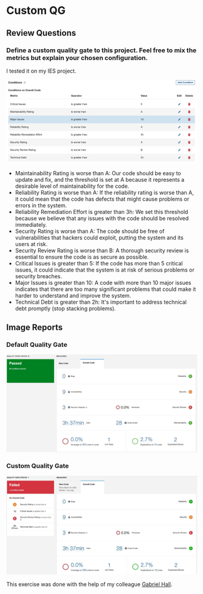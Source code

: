 # Custom QG

## Review Questions

### Define a custom quality gate to this project. Feel free to mix the metrics but explain your chosen configuration.

I tested it on my IES project.

![Conditions](imgs/conditions.png)

- Maintainability Rating is worse than A: Our code should be easy to update and fix, and the threshold is set at A because it represents a desirable level of maintainability for the code.
- Reliability Rating is worse than A: If the reliability rating is worse than A, it could mean that the code has defects that might cause problems or errors in the system.
- Reliability Remediation Effort is greater than 3h: We set this threshold because we believe that any issues with the code should be resolved immediately.
- Security Rating is worse than A: The code should be free of vulnerabilities that hackers could exploit, putting the system and its users at risk.
- Security Review Rating is worse than B: A thorough security review is essential to ensure the code is as secure as possible.
- Critical Issues is greater than 5: If the code has more than 5 critical issues, it could indicate that the system is at risk of serious problems or security breaches.
- Major Issues is greater than 10: A code with more than 10 major issues indicates that there are too many significant problems that could make it harder to understand and improve the system.
- Technical Debt is greater than 2h: It's important to address technical debt promptly (stop stacking problems).

## Image Reports

### Default Quality Gate

![Default Quality Gate](imgs/default-quality-gate.png)

### Custom Quality Gate

![Custom Quality Gate](imgs/custom-quality-gate.png)

This exercise was done with the help of my colleague [Gabriel Hall](https://github.com/GabrielHall02).
